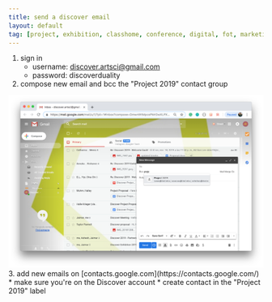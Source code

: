 ```yaml
---
title: send a discover email
layout: default
tag: [project, exhibition, classhome, conference, digital, fot, marketing]
---
```

1. sign in
	* username: [discover.artsci@gmail.com](discover.artsci@gmail.com)
	* password: discoverduality
2. compose new email and bcc the "Project 2019" contact group
<img src="../assets/images/send-email.png">
3. add new emails on [contacts.google.com](https://contacts.google.com/)
	* make sure you're on the Discover account
	* create contact in the "Project 2019" label

